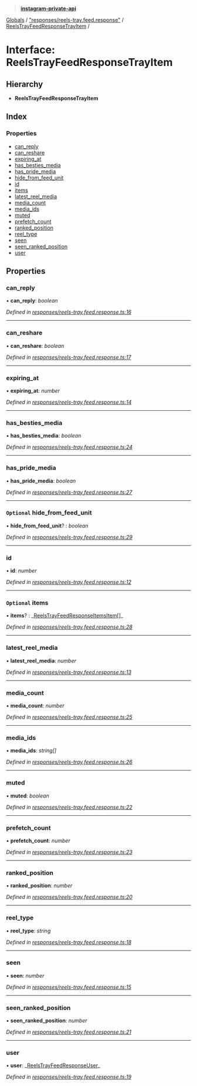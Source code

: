 > **[instagram-private-api](../README.md)**

[Globals](../README.md) / ["responses/reels-tray.feed.response"](../modules/_responses_reels_tray_feed_response_.md) / [ReelsTrayFeedResponseTrayItem](_responses_reels_tray_feed_response_.reelstrayfeedresponsetrayitem.md) /

# Interface: ReelsTrayFeedResponseTrayItem

## Hierarchy

- **ReelsTrayFeedResponseTrayItem**

## Index

### Properties

- [can_reply](_responses_reels_tray_feed_response_.reelstrayfeedresponsetrayitem.md#can_reply)
- [can_reshare](_responses_reels_tray_feed_response_.reelstrayfeedresponsetrayitem.md#can_reshare)
- [expiring_at](_responses_reels_tray_feed_response_.reelstrayfeedresponsetrayitem.md#expiring_at)
- [has_besties_media](_responses_reels_tray_feed_response_.reelstrayfeedresponsetrayitem.md#has_besties_media)
- [has_pride_media](_responses_reels_tray_feed_response_.reelstrayfeedresponsetrayitem.md#has_pride_media)
- [hide_from_feed_unit](_responses_reels_tray_feed_response_.reelstrayfeedresponsetrayitem.md#optional-hide_from_feed_unit)
- [id](_responses_reels_tray_feed_response_.reelstrayfeedresponsetrayitem.md#id)
- [items](_responses_reels_tray_feed_response_.reelstrayfeedresponsetrayitem.md#optional-items)
- [latest_reel_media](_responses_reels_tray_feed_response_.reelstrayfeedresponsetrayitem.md#latest_reel_media)
- [media_count](_responses_reels_tray_feed_response_.reelstrayfeedresponsetrayitem.md#media_count)
- [media_ids](_responses_reels_tray_feed_response_.reelstrayfeedresponsetrayitem.md#media_ids)
- [muted](_responses_reels_tray_feed_response_.reelstrayfeedresponsetrayitem.md#muted)
- [prefetch_count](_responses_reels_tray_feed_response_.reelstrayfeedresponsetrayitem.md#prefetch_count)
- [ranked_position](_responses_reels_tray_feed_response_.reelstrayfeedresponsetrayitem.md#ranked_position)
- [reel_type](_responses_reels_tray_feed_response_.reelstrayfeedresponsetrayitem.md#reel_type)
- [seen](_responses_reels_tray_feed_response_.reelstrayfeedresponsetrayitem.md#seen)
- [seen_ranked_position](_responses_reels_tray_feed_response_.reelstrayfeedresponsetrayitem.md#seen_ranked_position)
- [user](_responses_reels_tray_feed_response_.reelstrayfeedresponsetrayitem.md#user)

## Properties

### can_reply

• **can_reply**: _boolean_

_Defined in [responses/reels-tray.feed.response.ts:16](https://github.com/realinstadude/instagram-private-api/blob/4ae8fec/src/responses/reels-tray.feed.response.ts#L16)_

---

### can_reshare

• **can_reshare**: _boolean_

_Defined in [responses/reels-tray.feed.response.ts:17](https://github.com/realinstadude/instagram-private-api/blob/4ae8fec/src/responses/reels-tray.feed.response.ts#L17)_

---

### expiring_at

• **expiring_at**: _number_

_Defined in [responses/reels-tray.feed.response.ts:14](https://github.com/realinstadude/instagram-private-api/blob/4ae8fec/src/responses/reels-tray.feed.response.ts#L14)_

---

### has_besties_media

• **has_besties_media**: _boolean_

_Defined in [responses/reels-tray.feed.response.ts:24](https://github.com/realinstadude/instagram-private-api/blob/4ae8fec/src/responses/reels-tray.feed.response.ts#L24)_

---

### has_pride_media

• **has_pride_media**: _boolean_

_Defined in [responses/reels-tray.feed.response.ts:27](https://github.com/realinstadude/instagram-private-api/blob/4ae8fec/src/responses/reels-tray.feed.response.ts#L27)_

---

### `Optional` hide_from_feed_unit

• **hide_from_feed_unit**? : _boolean_

_Defined in [responses/reels-tray.feed.response.ts:29](https://github.com/realinstadude/instagram-private-api/blob/4ae8fec/src/responses/reels-tray.feed.response.ts#L29)_

---

### id

• **id**: _number_

_Defined in [responses/reels-tray.feed.response.ts:12](https://github.com/realinstadude/instagram-private-api/blob/4ae8fec/src/responses/reels-tray.feed.response.ts#L12)_

---

### `Optional` items

• **items**? : _[ReelsTrayFeedResponseItemsItem](\_responses_reels_tray_feed_response_.reelstrayfeedresponseitemsitem.md)[]\_

_Defined in [responses/reels-tray.feed.response.ts:28](https://github.com/realinstadude/instagram-private-api/blob/4ae8fec/src/responses/reels-tray.feed.response.ts#L28)_

---

### latest_reel_media

• **latest_reel_media**: _number_

_Defined in [responses/reels-tray.feed.response.ts:13](https://github.com/realinstadude/instagram-private-api/blob/4ae8fec/src/responses/reels-tray.feed.response.ts#L13)_

---

### media_count

• **media_count**: _number_

_Defined in [responses/reels-tray.feed.response.ts:25](https://github.com/realinstadude/instagram-private-api/blob/4ae8fec/src/responses/reels-tray.feed.response.ts#L25)_

---

### media_ids

• **media_ids**: _string[]_

_Defined in [responses/reels-tray.feed.response.ts:26](https://github.com/realinstadude/instagram-private-api/blob/4ae8fec/src/responses/reels-tray.feed.response.ts#L26)_

---

### muted

• **muted**: _boolean_

_Defined in [responses/reels-tray.feed.response.ts:22](https://github.com/realinstadude/instagram-private-api/blob/4ae8fec/src/responses/reels-tray.feed.response.ts#L22)_

---

### prefetch_count

• **prefetch_count**: _number_

_Defined in [responses/reels-tray.feed.response.ts:23](https://github.com/realinstadude/instagram-private-api/blob/4ae8fec/src/responses/reels-tray.feed.response.ts#L23)_

---

### ranked_position

• **ranked_position**: _number_

_Defined in [responses/reels-tray.feed.response.ts:20](https://github.com/realinstadude/instagram-private-api/blob/4ae8fec/src/responses/reels-tray.feed.response.ts#L20)_

---

### reel_type

• **reel_type**: _string_

_Defined in [responses/reels-tray.feed.response.ts:18](https://github.com/realinstadude/instagram-private-api/blob/4ae8fec/src/responses/reels-tray.feed.response.ts#L18)_

---

### seen

• **seen**: _number_

_Defined in [responses/reels-tray.feed.response.ts:15](https://github.com/realinstadude/instagram-private-api/blob/4ae8fec/src/responses/reels-tray.feed.response.ts#L15)_

---

### seen_ranked_position

• **seen_ranked_position**: _number_

_Defined in [responses/reels-tray.feed.response.ts:21](https://github.com/realinstadude/instagram-private-api/blob/4ae8fec/src/responses/reels-tray.feed.response.ts#L21)_

---

### user

• **user**: _[ReelsTrayFeedResponseUser](\_responses_reels_tray_feed_response_.reelstrayfeedresponseuser.md)\_

_Defined in [responses/reels-tray.feed.response.ts:19](https://github.com/realinstadude/instagram-private-api/blob/4ae8fec/src/responses/reels-tray.feed.response.ts#L19)_
